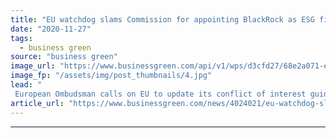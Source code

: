 ```yaml
---
title: "EU watchdog slams Commission for appointing BlackRock as ESG finance advisor"
date: "2020-11-27"
tags: 
  - business green
source: "business green"
image_url: "https://www.businessgreen.com/api/v1/wps/d3cfd27/68e2a071-e935-4823-84a0-27b414973c86/6/blackrock-350x250-185x114.jpg"
image_fp: "/assets/img/post_thumbnails/4.jpg"
lead: "
 European Ombudsman calls on EU to update its conflict of interest guidelines for procurement contracts following its decision to hire a business division of world's leading fossil fuel financier to develop ESG banking regulation study ..."
article_url: "https://www.businessgreen.com/news/4024021/eu-watchdog-slams-commission-appointing-blackrock-esg-finance-advisor"
---
```


---
